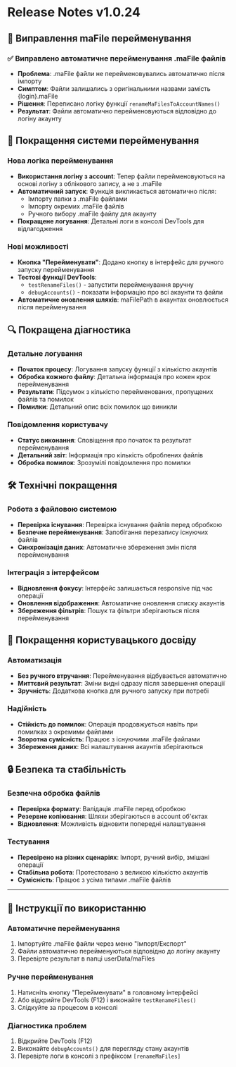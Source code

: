 # Release Notes v1.0.24

## 🔧 Виправлення maFile перейменування

### ✅ Виправлено автоматичне перейменування .maFile файлів
- **Проблема**: .maFile файли не перейменовувались автоматично після імпорту
- **Симптом**: Файли залишались з оригінальними назвами замість {login}.maFile
- **Рішення**: Переписано логіку функції `renameMaFilesToAccountNames()`
- **Результат**: Файли автоматично перейменовуються відповідно до логіну акаунту

## 🚀 Покращення системи перейменування

### Нова логіка перейменування
- **Використання логіну з account**: Тепер файли перейменовуються на основі логіну з облікового запису, а не з .maFile
- **Автоматичний запуск**: Функція викликається автоматично після:
  - Імпорту папки з .maFile файлами
  - Імпорту окремих .maFile файлів  
  - Ручного вибору .maFile файлу для акаунту
- **Покращене логування**: Детальні логи в консолі DevTools для відлагодження

### Нові можливості
- **Кнопка "Перейменувати"**: Додано кнопку в інтерфейс для ручного запуску перейменування
- **Тестові функції DevTools**: 
  - `testRenameFiles()` - запустити перейменування вручну
  - `debugAccounts()` - показати інформацію про всі акаунти та файли
- **Автоматичне оновлення шляхів**: maFilePath в акаунтах оновлюється після перейменування

## 🔍 Покращена діагностика

### Детальне логування
- **Початок процесу**: Логування запуску функції з кількістю акаунтів
- **Обробка кожного файлу**: Детальна інформація про кожен крок перейменування
- **Результати**: Підсумок з кількістю перейменованих, пропущених файлів та помилок
- **Помилки**: Детальний опис всіх помилок що виникли

### Повідомлення користувачу
- **Статус виконання**: Сповіщення про початок та результат перейменування
- **Детальний звіт**: Інформація про кількість оброблених файлів
- **Обробка помилок**: Зрозумілі повідомлення про помилки

## 🛠️ Технічні покращення

### Робота з файловою системою
- **Перевірка існування**: Перевірка існування файлів перед обробкою
- **Безпечне перейменування**: Запобігання перезапису існуючих файлів
- **Синхронізація даних**: Автоматичне збереження змін після перейменування

### Інтеграція з інтерфейсом
- **Відновлення фокусу**: Інтерфейс залишається responsive під час операції
- **Оновлення відображення**: Автоматичне оновлення списку акаунтів
- **Збереження фільтрів**: Пошук та фільтри зберігаються після перейменування

## 📱 Покращення користувацького досвіду

### Автоматизація
- **Без ручного втручання**: Перейменування відбувається автоматично
- **Миттєвий результат**: Зміни видні одразу після завершення операції
- **Зручність**: Додаткова кнопка для ручного запуску при потребі

### Надійність
- **Стійкість до помилок**: Операція продовжується навіть при помилках з окремими файлами
- **Зворотна сумісність**: Працює з існуючими .maFile файлами
- **Збереження даних**: Всі налаштування акаунтів зберігаються

## 🔒 Безпека та стабільність

### Безпечна обробка файлів
- **Перевірка формату**: Валідація .maFile перед обробкою
- **Резервне копіювання**: Шляхи зберігаються в account об'єктах
- **Відновлення**: Можливість відновити попередні налаштування

### Тестування
- **Перевірено на різних сценаріях**: Імпорт, ручний вибір, змішані операції
- **Стабільна робота**: Протестовано з великою кількістю акаунтів
- **Сумісність**: Працює з усіма типами .maFile файлів

---

## 🚀 Інструкції по використанню

### Автоматичне перейменування
1. Імпортуйте .maFile файли через меню "Імпорт/Експорт"
2. Файли автоматично перейменуються відповідно до логіну акаунту
3. Перевірте результат в папці userData/maFiles

### Ручне перейменування
1. Натисніть кнопку "Перейменувати" в головному інтерфейсі
2. Або відкрийте DevTools (F12) і виконайте `testRenameFiles()`
3. Слідкуйте за процесом в консолі

### Діагностика проблем
1. Відкрийте DevTools (F12)
2. Виконайте `debugAccounts()` для перегляду стану акаунтів
3. Перевірте логи в консолі з префіксом `[renameMaFiles]`
